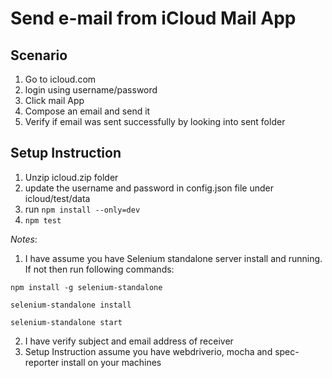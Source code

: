 # Send e-mail from iCloud Mail App

## Scenario
1. Go to icloud.com
2. login using username/password
2. Click mail App
3. Compose an email and send it
4. Verify if email was sent successfully by looking into sent folder


## Setup Instruction
1. Unzip icloud.zip folder
2. update the username and password in config.json file under icloud/test/data
3. run `npm install --only=dev`
4. `npm test`

*Notes*:

1. I have assume you have Selenium standalone server install and running. If not then run following commands:

 `npm install -g selenium-standalone`

 `selenium-standalone install`

 `selenium-standalone start`
 
2. I have verify subject and email address of receiver
3. Setup Instruction assume you have webdriverio, mocha and spec-reporter install on your machines

